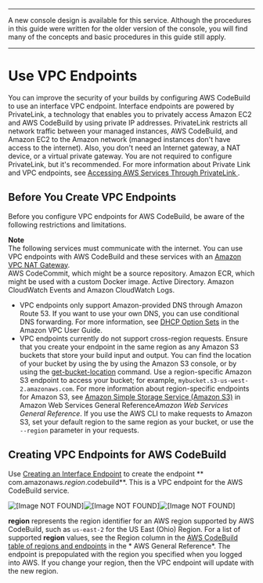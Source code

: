 --------

A new console design is available for this service\. Although the procedures in this guide were written for the older version of the console, you will find many of the concepts and basic procedures in this guide still apply\.

--------

# Use VPC Endpoints<a name="use-vpc-endpoints-with-codebuild"></a>

 You can improve the security of your builds by configuring AWS CodeBuild to use an interface VPC endpoint\. Interface endpoints are powered by PrivateLink, a technology that enables you to privately access Amazon EC2 and AWS CodeBuild by using private IP addresses\. PrivateLink restricts all network traffic between your managed instances, AWS CodeBuild, and Amazon EC2 to the Amazon network \(managed instances don't have access to the internet\)\. Also, you don't need an Internet gateway, a NAT device, or a virtual private gateway\. You are not required to configure PrivateLink, but it's recommended\. For more information about Private Link and VPC endpoints, see [ Accessing AWS Services Through PrivateLink ](https://docs.aws.amazon.com/vpc/latest/userguide/VPC_Introduction.html#what-is-privatelink)\. 

## Before You Create VPC Endpoints<a name="vpc-endpoints-before-you-begin"></a>

 Before you configure VPC endpoints for AWS CodeBuild, be aware of the following restrictions and limitations\. 

**Note**  
 The following services must communicate with the internet\. You can use VPC endpoints with AWS CodeBuild and these services with an [Amazon VPC NAT Gateway](https://docs.aws.amazon.com/vpc/latest/userguide/VPC_NAT_Instance.html)\.   
 AWS CodeCommit, which might be a source repository\. 
 Amazon ECR, which might be used with a custom Docker image\. 
 Active Directory\. 
 Amazon CloudWatch Events and Amazon CloudWatch Logs\. 
+  VPC endpoints only support Amazon\-provided DNS through Amazon Route 53\. If you want to use your own DNS, you can use conditional DNS forwarding\. For more information, see [DHCP Option Sets](https://docs.aws.amazon.com/vpc/latest/userguide/VPC_DHCP_Options.html) in the Amazon VPC User Guide\. 
+  VPC endpoints currently do not support cross\-region requests\. Ensure that you create your endpoint in the same region as any Amazon S3 buckets that store your build input and output\. You can find the location of your bucket by using the by using the Amazon S3 console, or by using the [ get\-bucket\-location](https://docs.aws.amazon.com/cli/latest/reference/s3api/get-bucket-location.html) command\. Use a region\-specific Amazon S3 endpoint to access your bucket; for example, `mybucket.s3-us-west-2.amazonaws.com`\. For more information about region\-specific endpoints for Amazon S3, see [Amazon Simple Storage Service \(Amazon S3\)](https://docs.aws.amazon.com/general/latest/gr/rande.html#s3_region) in Amazon Web Services General Reference*Amazon Web Services General Reference*\. If you use the AWS CLI to make requests to Amazon S3, set your default region to the same region as your bucket, or use the `--region` parameter in your requests\.

## Creating VPC Endpoints for AWS CodeBuild<a name="creating-vpc-endpoints"></a>

Use [Creating an Interface Endpoint](https://docs.aws.amazon.com/vpc/latest/userguide/vpce-interface.html#create-interface-endpoint) to create the endpoint ** com\.amazonaws\.*region*\.codebuild**\. This is a VPC endpoint for the AWS CodeBuild service\. 

![\[Image NOT FOUND\]](http://docs.aws.amazon.com/codebuild/latest/userguide/images/vpc-endpoint.png)![\[Image NOT FOUND\]](http://docs.aws.amazon.com/codebuild/latest/userguide/)![\[Image NOT FOUND\]](http://docs.aws.amazon.com/codebuild/latest/userguide/)

 **region** represents the region identifier for an AWS region supported by AWS CodeBuild, such as `us-east-2` for the US East \(Ohio\) Region\. For a list of supported **region** values, see the Region column in the [ AWS CodeBuild table of regions and endpoints](https://docs.aws.amazon.com/general/latest/gr/rande.html#codebuild_region) in the * AWS General Reference*\. The endpoint is prepopulated with the region you specified when you logged into AWS\. If you change your region, then the VPC endpoint will update with the new region\. 